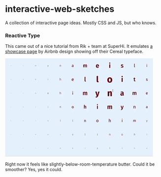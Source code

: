 # interactive-web-sketches
A collection of interactive page ideas. Mostly CSS and JS, but who knows.

### Reactive Type 
This came out of a nice tutorial from Rik + team at SuperHi. It emulates [a showcase page](https://airbnb.design/cereal/scale/weight/) by Airbnb design showing off their Cereal typeface. 

![](reactivetype.gif)

Right now it feels like slightly-below-room-temperature butter. Could it be smoother? Yes, yes it could. 
